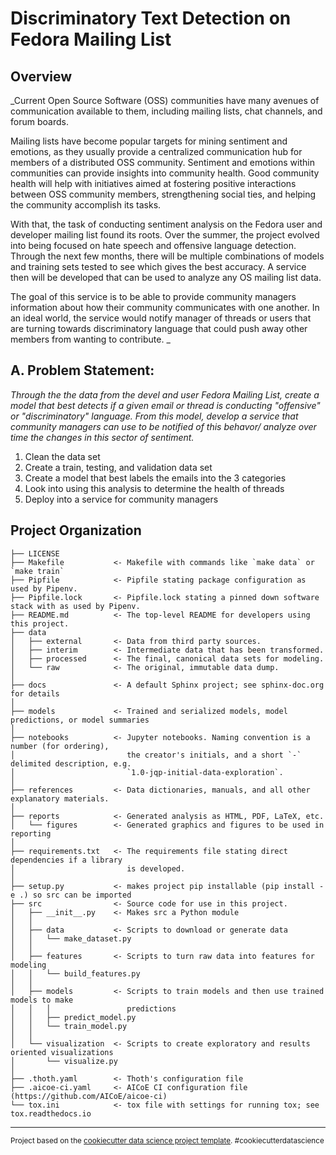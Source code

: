# Discriminatory Text Detection on Fedora Mailing List

## Overview

_Current Open Source Software (OSS) communities have many avenues of communication available to them, including mailing lists, chat channels, and forum boards. 

Mailing lists have become popular targets for mining sentiment and emotions, as they usually provide a centralized communication hub for members of a distributed OSS community. Sentiment and emotions within communities can provide insights into community health. Good community health will help with initiatives aimed at fostering positive interactions between OSS community members, strengthening social ties, and helping the community accomplish its tasks.

With that, the task of conducting sentiment analysis on the Fedora user and developer mailing list found its roots. Over the summer, the project evolved into being focused on hate speech and offensive language detection. Through the next few months, there will be multiple combinations of models and training sets tested to see which gives the best accuracy. A service then will be developed that can be used to analyze any OS mailing list data.

The goal of this service is to be able to provide community managers information about how their community communicates with one another. In an ideal world, the service would notify manager of threads or users that are turning towards discriminatory language that could push away other members from wanting to contribute. _

## A. Problem Statement:

_Through the the data from the devel and user Fedora Mailing List, create a model that best detects if a given email or thread is conducting "offensive" or "discriminatory" language. From this model, develop a service that community managers can use to be notified of this behavor/ analyze over time the changes in this sector of sentiment._ 

1. Clean the data set 
2. Create a train, testing, and validation data set
3. Create a model that best labels the emails into the 3 categories 
4. Look into using this analysis to determine the health of threads 
5. Deploy into a service for community managers 

Project Organization
------------

    ├── LICENSE
    ├── Makefile           <- Makefile with commands like `make data` or `make train`
    ├── Pipfile            <- Pipfile stating package configuration as used by Pipenv.
    ├── Pipfile.lock       <- Pipfile.lock stating a pinned down software stack with as used by Pipenv.
    ├── README.md          <- The top-level README for developers using this project.
    ├── data
    │   ├── external       <- Data from third party sources.
    │   ├── interim        <- Intermediate data that has been transformed.
    │   ├── processed      <- The final, canonical data sets for modeling.
    │   └── raw            <- The original, immutable data dump.
    │
    ├── docs               <- A default Sphinx project; see sphinx-doc.org for details
    │
    ├── models             <- Trained and serialized models, model predictions, or model summaries
    │
    ├── notebooks          <- Jupyter notebooks. Naming convention is a number (for ordering),
    │                         the creator's initials, and a short `-` delimited description, e.g.
    │                         `1.0-jqp-initial-data-exploration`.
    │
    ├── references         <- Data dictionaries, manuals, and all other explanatory materials.
    │
    ├── reports            <- Generated analysis as HTML, PDF, LaTeX, etc.
    │   └── figures        <- Generated graphics and figures to be used in reporting
    │
    ├── requirements.txt   <- The requirements file stating direct dependencies if a library
    │                         is developed.
    │
    ├── setup.py           <- makes project pip installable (pip install -e .) so src can be imported
    ├── src                <- Source code for use in this project.
    │   ├── __init__.py    <- Makes src a Python module
    │   │
    │   ├── data           <- Scripts to download or generate data
    │   │   └── make_dataset.py
    │   │
    │   ├── features       <- Scripts to turn raw data into features for modeling
    │   │   └── build_features.py
    │   │
    │   ├── models         <- Scripts to train models and then use trained models to make
    │   │   │                 predictions
    │   │   ├── predict_model.py
    │   │   └── train_model.py
    │   │
    │   └── visualization  <- Scripts to create exploratory and results oriented visualizations
    │       └── visualize.py
    │
    ├── .thoth.yaml        <- Thoth's configuration file
    ├── .aicoe-ci.yaml     <- AICoE CI configuration file (https://github.com/AICoE/aicoe-ci)
    └── tox.ini            <- tox file with settings for running tox; see tox.readthedocs.io


--------

<p><small>Project based on the <a target="_blank" href="https://drivendata.github.io/cookiecutter-data-science/">cookiecutter data science project template</a>. #cookiecutterdatascience</small></p>
